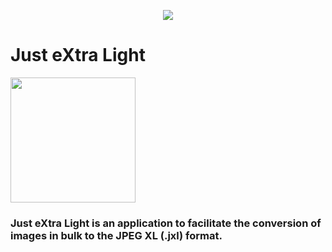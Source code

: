 <p align="center">
  <img src="https://github.com/user-attachments/assets/5c38fa76-fdd7-420e-8118-ddcd73118e2f"/>
</p>

# Just eXtra Light


<a href="https://apps.microsoft.com/detail/9MW3B2Q9SJXW?cid=github&mode=full">
	<img src="https://get.microsoft.com/images/en-us%20dark.svg" width="200"/>
</a>

### Just eXtra Light is an application to facilitate the conversion of images in bulk to the JPEG XL (.jxl) format.

